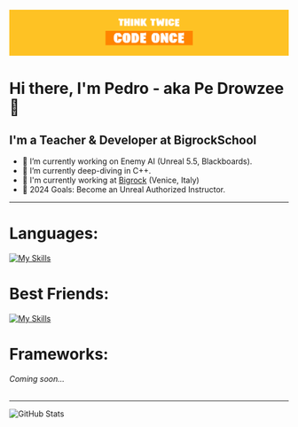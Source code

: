![Think twice Code Once](https://raw.githubusercontent.com/RojoPedro/RojoPedro/7b1e0b6364558bc327bb5086d2d4771479fd9436/BannerGithub.jpg)
# Hi there, I'm Pedro - aka Pe Drowzee 👋

## **I'm a Teacher & Developer at BigrockSchool**
 - 🔭 I’m currently working on Enemy AI (Unreal 5.5, Blackboards).
 - 🌱 I’m currently deep-diving in C++.
 - 💼 I'm currently working at [Bigrock](https://www.bigrock.it/?gad_source=1&gclid=EAIaIQobChMIl5Sz0YuXhwMVjahoCR28NAGXEAAYASAAEgIi4PD_BwE) (Venice, Italy)
 - 🥅 2024 Goals: Become an Unreal Authorized Instructor.

***

# Languages:
[![My Skills](https://skillicons.dev/icons?i=cpp,cs,python,html,css,js)](https://skillicons.dev)
<br/>
# Best Friends:
[![My Skills](https://skillicons.dev/icons?i=unreal,unity,vscode,aws)](https://skillicons.dev)
<br/>
# Frameworks:
*Coming soon...*
<br/>
<br/>
***

![GitHub Stats](https://github-readme-stats.vercel.app/api?username=RojoPedro&theme=nightowl&show_icons=true&hide_border=true&count_private=true)
